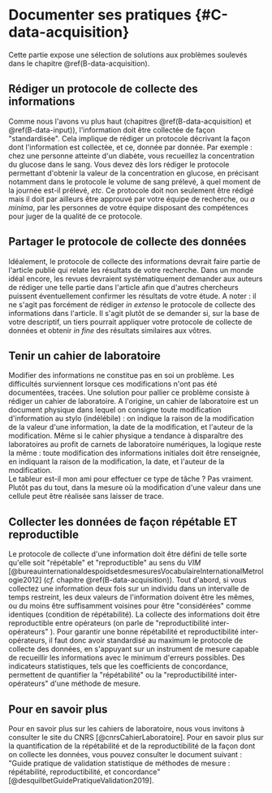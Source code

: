 # Documenter ses pratiques {#C-data-acquisition}

Cette partie expose une sélection de solutions aux problèmes soulevés
dans le chapitre \@ref(B-data-acquisition).

## Rédiger un protocole de collecte des informations

Comme nous l'avons vu plus haut (chapitres \@ref(B-data-acquisition) et
\@ref(B-data-input)), l'information doit être collectée
de façon "standardisée".  Cela implique de rédiger un protocole décrivant la
façon dont l'information est collectée, et ce, donnée par donnée. Par exemple :
chez une personne atteinte d'un diabète, vous recueillez la concentration du
glucose dans le sang.  Vous devez dès lors rédiger le protocole permettant
d'obtenir la valeur de la concentration en glucose, en précisant notamment dans
le protocole le volume de sang prélevé, à quel moment de la journée est-il
prélevé, *etc*. Ce protocole doit non seulement être rédigé mais il doit par
ailleurs être approuvé par votre équipe de recherche, ou *a minima*, par les
personnes de votre équipe disposant des compétences pour juger de la qualité de
ce protocole.

## Partager le protocole de collecte des données

Idéalement, le protocole de collecte des informations devrait faire partie de
l'article publié qui relate les résultats de votre recherche.  Dans un monde
idéal encore, les revues devraient systématiquement demander aux auteurs de
rédiger une telle partie dans l'article afin que d'autres chercheurs puissent
éventuellement confirmer les résultats de votre étude. A noter : il ne s'agit
pas forcément de rédiger *in extenso* le protocole de collecte des informations
dans l'article. Il s'agit plutôt de se demander si, sur la base de votre
descriptif, un tiers pourrait appliquer votre protocole de collecte de données
et obtenir *in fine* des résultats similaires aux vôtres.

## Tenir un cahier de laboratoire

Modifier des informations ne constitue pas en soi un problème.  Les difficultés
surviennent lorsque ces modifications n'ont pas été documentées, tracées.  Une
solution pour pallier ce problème consiste à rédiger un cahier de laboratoire.
A l'origine, un cahier de laboratoire est un document physique dans lequel on
consigne toute modification d'information au stylo (indélébile) : on indique la
raison de la modification de la valeur d'une information, la date de la
modification, et l'auteur de la modification. Même si le cahier physique a
tendance à disparaître des laboratoires au profit de carnets de laboratoire
numériques, la logique reste la même : toute modification des informations
initiales doit être renseignée, en indiquant la raison de la modification, la
date, et l'auteur de la modification.  
Le tableur est-il mon ami pour effectuer ce type de tâche ? Pas vraiment.  Plutôt pas du tout, dans la mesure où la
modification d'une valeur dans une cellule peut être réalisée sans laisser de
trace.

## Collecter les données de façon répétable ET reproductible

Le protocole de collecte d'une information doit être défini de telle sorte
qu'elle soit "répétable" et "reproductible" au sens du *VIM* [@bureauinternationaldespoidsetdesmesuresVocabulaireInternationalMetrologie2012] (_*cf*._ chapitre
\@ref(B-data-acquisition)). Tout d'abord, si vous collectez une information
deux fois sur un individu dans un intervalle de temps restreint, les deux
valeurs de l'information doivent être les mêmes, ou du moins être suffisamment
voisines pour être "considérées" comme identiques (condition de
répétabilité). La collecte des informations doit être reproductible entre
opérateurs (on parle de "reproductibilité inter-opérateurs" ).  Pour garantir
une bonne répétabilité et reproductibilité inter-opérateurs, il faut donc avoir
standardisé au maximum le protocole de collecte des données, en s'appuyant sur
un instrument de mesure capable de recueillir les informations avec le minimum
d'erreurs possibles. Des indicateurs statistiques, tels que les coefficients de
concordance, permettent de quantifier la "répétabilité" ou la
"reproductibilité inter-opérateurs" d'une méthode de mesure.

## Pour en savoir plus

Pour en savoir plus sur les cahiers de laboratoire, nous vous invitons à consulter
le site du CNRS [@cnrsCahierLaboratoire].
Pour en savoir plus sur la quantification de la répétabilité et de la
reproductibilité de la façon dont on collecte les données, vous pouvez consulter le document suivant : "Guide pratique de validation statistique de méthodes de mesure : répétabilité, reproductibilité, et concordance" [@desquilbetGuidePratiqueValidation2019]. 

